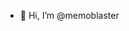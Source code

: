 - 👋 Hi, I’m @memoblaster

<!---
memoblaster/memoblaster is a ✨ special ✨ repository because its `README.md` (this file) appears on your GitHub profile.
You can click the Preview link to take a look at your changes.
--->

